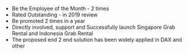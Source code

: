 - Be the Employee of the Month - 2 times
- Rated Outstanding - in 2019 review
- Be promoted 2 times in a year
- Directly involved, support and Successfully launch Singapore Grab Rental and Indonesia Grab Rental
- The proposed end 2 end solution has been widely applied in DAX and other 